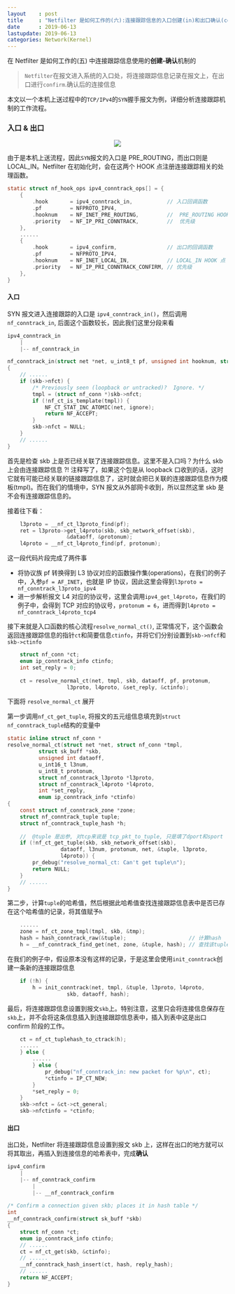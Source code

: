 ```yaml
---
layout    : post
title     : "Netfilter 是如何工作的(六):连接跟踪信息的入口创建(in)和出口确认(confirm)"
date      : 2019-06-13
lastupdate: 2019-06-13
categories: Network(Kernel)
---
```


在 Netfilter 是如何工作的(五) 中连接跟踪信息使用的**创建-确认**机制的

> `Netfilter`在报文进入系统的入口处，将连接跟踪信息记录在报文上，在出口进行`confirm`.确认后的连接信息

本文以一个本机上送过程中的`TCP/IPv4`的`SYN`握手报文为例，详细分析连接跟踪机制的工作流程。

### 入口 & 出口

<p align="center"><img src="/assets/img/netfilter4/arch.PNG"></p>

由于是本机上送流程，因此`SYN`报文的入口是 PRE_ROUTING，而出口则是 LOCAL_IN。Netfilter 在初始化时，会在这两个 HOOK 点注册连接跟踪相关的处理函数。

```c
static struct nf_hook_ops ipv4_conntrack_ops[] = {
	{
		.hook		= ipv4_conntrack_in,           // 入口回调函数
		.pf		    = NFPROTO_IPV4,
		.hooknum	= NF_INET_PRE_ROUTING,         //  PRE_ROUTING HOOK 点
		.priority	= NF_IP_PRI_CONNTRACK,         //  优先级
	},
	......
	{
		.hook		= ipv4_confirm,                // 出口的回调函数
		.pf		    = NFPROTO_IPV4,
		.hooknum	= NF_INET_LOCAL_IN,            // LOCAL_IN HOOK 点 
		.priority	= NF_IP_PRI_CONNTRACK_CONFIRM, // 优先级
	},
}
```

#### 入口

SYN 报文进入连接跟踪的入口是 `ipv4_conntrack_in()`，然后调用`nf_conntrack_in`, 后面这个函数较长，因此我们这里分段来看

```c
ipv4_conntrack_in
    |
    |-- nf_conntrack_in

nf_conntrack_in(struct net *net, u_int8_t pf, unsigned int hooknum, struct sk_buff *skb)
{
    // ......
	if (skb->nfct) {
		/* Previously seen (loopback or untracked)?  Ignore. */
		tmpl = (struct nf_conn *)skb->nfct;
		if (!nf_ct_is_template(tmpl)) {
			NF_CT_STAT_INC_ATOMIC(net, ignore);
			return NF_ACCEPT;
		}
		skb->nfct = NULL;
	}
    // ......
}
```

首先是检查 skb 上是否已经关联了连接跟踪信息。这里不是入口吗？为什么 skb 上会由连接跟踪信息 ?! 注释写了，如果这个包是从 loopback 口收到的话，这时它就有可能已经关联的链接跟踪信息了，这时就会把已关联的连接跟踪信息作为模板(tmpl)。而在我们的情境中，SYN 报文从外部网卡收到，所以显然这里 skb 是不会有连接跟踪信息的。

接着往下看：
```c
	l3proto = __nf_ct_l3proto_find(pf);
	ret = l3proto->get_l4proto(skb, skb_network_offset(skb),
				   &dataoff, &protonum);
    l4proto = __nf_ct_l4proto_find(pf, protonum);                  
```
这一段代码片段完成了两件事

- 将协议族 pf 转换得到 L3 协议对应的函数操作集(operations)，在我们的例子中，入参`pf = AF_INET`，也就是 IP 协议，因此这里会得到`l3proto = nf_conntrack_l3proto_ipv4`
- 进一步解析报文 L4 对应的协议号，这里会调用`ipv4_get_l4proto`，在我们的例子中，会得到 TCP 对应的协议号，`protonum = 6`，进而得到`l4proto = nf_conntrack_l4proto_tcp4`

接下来就是入口函数的核心流程`resolve_normal_ct()`, 正常情况下，这个函数会返回连接跟踪信息的指针`ct`和简要信息`ctinfo`，并将它们分别设置到`skb->nfcf`和`skb->ctinfo`
```c
    struct nf_conn *ct;
    enum ip_conntrack_info ctinfo;
    int set_reply = 0;
    
	ct = resolve_normal_ct(net, tmpl, skb, dataoff, pf, protonum,
			       l3proto, l4proto, &set_reply, &ctinfo);
```
下面将 `resolve_normal_ct` 展开

第一步调用`nf_ct_get_tuple`, 将报文的五元组信息填充到`struct nf_conntrack_tuple`结构的变量中
```c
static inline struct nf_conn *
resolve_normal_ct(struct net *net, struct nf_conn *tmpl,
		  struct sk_buff *skb,
		  unsigned int dataoff,
		  u_int16_t l3num,
		  u_int8_t protonum,
		  struct nf_conntrack_l3proto *l3proto,
		  struct nf_conntrack_l4proto *l4proto,
		  int *set_reply,
		  enum ip_conntrack_info *ctinfo)
{          
    const struct nf_conntrack_zone *zone;
	struct nf_conntrack_tuple tuple;
	struct nf_conntrack_tuple_hash *h;
    
    //  @tuple 是出参, 对tcp来说是 tcp_pkt_to_tuple, 只是填了dport和sport
	if (!nf_ct_get_tuple(skb, skb_network_offset(skb),
			     dataoff, l3num, protonum, net, &tuple, l3proto,
			     l4proto)) {
		pr_debug("resolve_normal_ct: Can't get tuple\n");
		return NULL;
	}
    // ...... 
}
```

第二步，计算`tuple`的哈希值，然后根据此哈希值查找连接跟踪信息表中是否已存在这个哈希值的记录，将其值赋予`h`
```c
    ......
    zone = nf_ct_zone_tmpl(tmpl, skb, &tmp);
	hash = hash_conntrack_raw(&tuple);                    // 计算hash
	h = __nf_conntrack_find_get(net, zone, &tuple, hash); // 查找该tuple的元组信息是否已经存在
```

在我们的例子中，假设原本没有这样的记录，于是这里会使用`init_conntrack`创建一条新的连接跟踪信息
```c
	if (!h) {
		h = init_conntrack(net, tmpl, &tuple, l3proto, l4proto,
				   skb, dataoff, hash);
```

最后，将连接跟踪信息设置到报文`skb`上。特别注意，这里只会将连接信息保存在`skb`上，并不会将这条信息插入到连接跟踪信息表中，插入到表中这是出口 confirm 阶段的工作。

```c
    ct = nf_ct_tuplehash_to_ctrack(h);
	......
	} else {
		......
		} else {
			pr_debug("nf_conntrack_in: new packet for %p\n", ct);
			*ctinfo = IP_CT_NEW;
		}
		*set_reply = 0;
	}
	skb->nfct = &ct->ct_general;
	skb->nfctinfo = *ctinfo;
```

#### 出口

出口处，Netfilter 将连接跟踪信息设置到报文 skb 上，这样在出口的地方就可以将其取出，再插入到连接信息的哈希表中，完成**确认**

```c
ipv4_confirm
    |
    |-- nf_conntrack_confirm
        |
        |-- __nf_conntrack_confirm
        
/* Confirm a connection given skb; places it in hash table */
int
__nf_conntrack_confirm(struct sk_buff *skb)
{
	struct nf_conn *ct;
	enum ip_conntrack_info ctinfo;
    // ......
	ct = nf_ct_get(skb, &ctinfo);
    // ......
	__nf_conntrack_hash_insert(ct, hash, reply_hash);
    // ......
	return NF_ACCEPT;
}        
```








